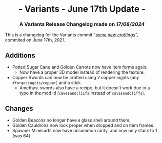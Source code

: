 # <center>- Variants - June 17th Update -</center>
### <center>A Variants Release Changelog made on *17/08/2024*</center>
This is a changelog for the Variants commit "[*some new craftings*](https://github.com/Fabricio20106/Variants/commit/6eb6aae7f57d67517ab5dbc6b80b1efa638d702e)", commited on June 17th, 2021.

## Additions
- Potted Sugar Cane and Golden Carrots now have item forms again.
  - Now have a proper 3D model instead of rendering the texture.
- Copper Swords can now be crafted using 2 copper ingots (any `#forge:ingots/copper`) and a stick.
  - Amethyst swords also have a recipe, but it doesn't work due to a typo in the mod id (`cavesandcliifs` instead of `cavesandcliffs`).

## Changes
- Golden Beacons no longer have a glass shell around them.
- Golden Cauldrons now look proper when dropped and on item frames.
- Spawner Minecarts now have uncommon rarity, and now only stack to 1 (was 64).